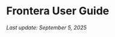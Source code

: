 # Frontera User Guide
*Last update: September 5, 2025*

<!-- **Important**: (10-15-2024) Please note [TACC's new SU charge policy](#sunotice). -->


<!-- SDL <a href="https://frontera-xortal.tacc.utexas.edu/user-guide/docs/user-guide.pdf">Download PDF <i class="fa fa-file-pdf-o"></i></a></span>-->

<!-- 
## Notices { #notices }

* Navigate to the [Frontera Web Portal](https://frontera-portal.tacc.utexas.edu/) to manage your Frontera allocations and access your [Frontera Workbench](https://frontera-portal.tacc.utexas.edu/workbench/dashboard). (04/19/2023)

-->
